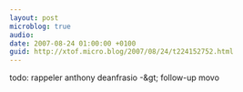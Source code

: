 ```yaml
---
layout: post
microblog: true
audio: 
date: 2007-08-24 01:00:00 +0100
guid: http://xtof.micro.blog/2007/08/24/t224152752.html
---
```

todo: rappeler anthony deanfrasio -&amp;gt; follow-up movo
